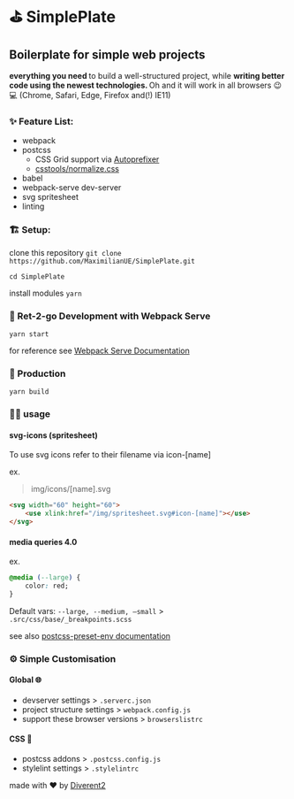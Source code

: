 # ⛳ SimplePlate
## Boilerplate for simple web projects

 <strong>everything you need </strong> to build a well-structured project, while <strong>writing better code using the newest technologies. </strong> 
Oh and it will work in all browsers 😉💻
(Chrome, Safari, Edge, Firefox and(!) IE11)

### ✨ Feature List:

* webpack <br>
* postcss
	* CSS Grid support  via [Autoprefixer](https://github.com/postcss/autoprefixer)
	* [csstools/normalize.css](https://github.com/csstools/normalize.css)
* babel <br>
* webpack-serve dev-server <br>
* svg spritesheet <br>
* linting <br>

### 🏗️ Setup:

clone this repository `git clone https://github.com/MaximilianUE/SimplePlate.git`

`cd SimplePlate`

install modules `yarn`

### 🏃 Ret-2-go Development with Webpack Serve

`yarn start`

for reference see [Webpack Serve Documentation](https://github.com/webpack-contrib/webpack-serve)

### 🚚 Production

`yarn build`

### 👩‍💻 usage

#### svg-icons (spritesheet)

To use svg icons refer to their filename via icon-[name]

ex. 

> img/icons/[name].svg

```html
<svg width="60" height="60">
	<use xlink:href="/img/spritesheet.svg#icon-[name]"></use>
</svg>
```

#### media queries 4.0

ex.

```css
@media (--large) {
    color: red;
}
```

Default vars: `--large, --medium, —small` > `.src/css/base/_breakpoints.scss`

see also [postcss-preset-env documentation](https://preset-env.cssdb.org/features#media-query-ranges)


### ⚙️ Simple Customisation

#### Global 🌐
* devserver settings > `.serverc.json`
* project structure settings > `webpack.config.js`
* support these browser versions > `browserslistrc`

#### CSS 🎨
* postcss addons > `.postcss.config.js`
* stylelint settings > `.stylelintrc`

made with ♥️ by [Diverent2](https://twitter.com/diverent2)
